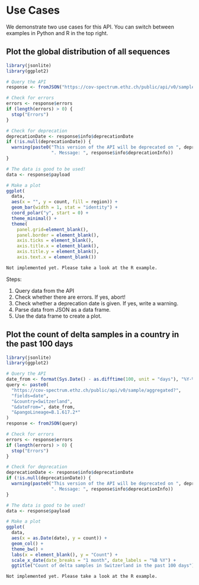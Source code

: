 # Use Cases

We demonstrate two use cases for this API. You can switch between examples in Python and R in the top right.

## Plot the global distribution of all sequences

```r
library(jsonlite)
library(ggplot2)

# Query the API
response <- fromJSON("https://cov-spectrum.ethz.ch/public/api/v0/sample/aggregated?fields=region")

# Check for errors
errors <- response$errors
if (length(errors) > 0) {
  stop("Errors")
}

# Check for deprecation
deprecationDate <- response$info$deprecationDate
if (!is.null(deprecationDate)) {
  warning(paste0("This version of the API will be deprecated on ", deprecationDate,
                 ". Message: ", response$info$deprecationInfo))
}

# The data is good to be used!
data <- response$payload

# Make a plot
ggplot(
  data,
  aes(x = "", y = count, fill = region)) + 
  geom_bar(width = 1, stat = "identity") + 
  coord_polar("y", start = 0) + 
  theme_minimal() + 
  theme(
    panel.grid=element_blank(),
    panel.border = element_blank(),
    axis.ticks = element_blank(),
    axis.title.x = element_blank(), 
    axis.title.y = element_blank(),
    axis.text.x = element_blank())
```

```python
Not implemented yet. Please take a look at the R example.
```

Steps:

1. Query data from the API
2. Check whether there are errors. If yes, abort!
3. Check whether a deprecation date is given. If yes, write a warning.
4. Parse data from JSON as a data frame.
5. Use the data frame to create a plot.

## Plot the count of delta samples in a country in the past 100 days

```r
library(jsonlite)
library(ggplot2)

# Query the API
date_from <- format(Sys.Date() - as.difftime(100, unit = "days"), "%Y-%m-%d")
query <- paste0(
  "https://cov-spectrum.ethz.ch/public/api/v0/sample/aggregated?",
  "fields=date",
  "&country=Switzerland",
  "&dateFrom=", date_from,
  "&pangoLineage=B.1.617.2*"
)
response <- fromJSON(query)

# Check for errors
errors <- response$errors
if (length(errors) > 0) {
  stop("Errors")
}

# Check for deprecation
deprecationDate <- response$info$deprecationDate
if (!is.null(deprecationDate)) {
  warning(paste0("This version of the API will be deprecated on ", deprecationDate,
                 ". Message: ", response$info$deprecationInfo))
}

# The data is good to be used!
data <- response$payload

# Make a plot
ggplot(
  data,
  aes(x = as.Date(date), y = count)) + 
  geom_col() + 
  theme_bw() + 
  labs(x = element_blank(), y = "Count") + 
  scale_x_date(date_breaks = "1 month", date_labels = "%B %Y") + 
  ggtitle("Count of delta samples in Switzerland in the past 100 days")
```

```python
Not implemented yet. Please take a look at the R example.
```
